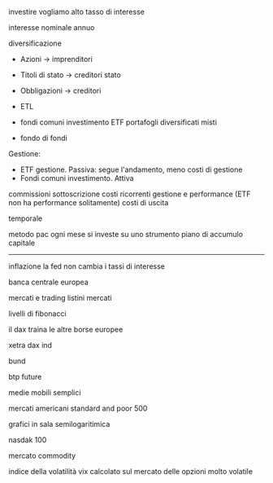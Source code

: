 investire
vogliamo alto tasso di interesse

interesse nominale annuo

diversificazione
- Azioni -> imprenditori
- Titoli di stato -> creditori stato
- Obbligazioni -> creditori

- ETL
- fondi comuni investimento ETF portafogli diversificati misti
- fondo di fondi

Gestione:

- ETF gestione. Passiva: segue l'andamento, meno costi di gestione
- Fondi comuni investimento. Attiva

commissioni sottoscrizione
costi ricorrenti gestione e performance (ETF non ha performance solitamente)
costi di uscita


temporale

metodo pac ogni mese si investe su uno strumento piano di accumulo capitale


----


inflazione
la fed non cambia i tassi di interesse

banca centrale europea

mercati e trading  listini mercati

livelli di fibonacci

il dax traina le altre borse europee

xetra dax ind

bund

btp future

medie mobili semplici


mercati americani
standard and poor 500

grafici in sala semilogaritimica

nasdak 100

mercato commodity


indice della volatilità vix calcolato sul mercato delle opzioni molto volatile
